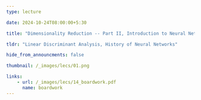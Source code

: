 ```yaml
---
type: lecture

date: 2024-10-24T08:00:00+5:30

title: "Dimensionality Reduction -- Part II, Introduction to Neural Networks"

tldr: "Linear Discriminant Analysis, History of Neural Networks"

hide_from_announcments: false

thumbnail: /_images/lecs/01.png

links: 
    - url: /_images/lecs/14_boardwork.pdf
      name: boardwork
---
```

